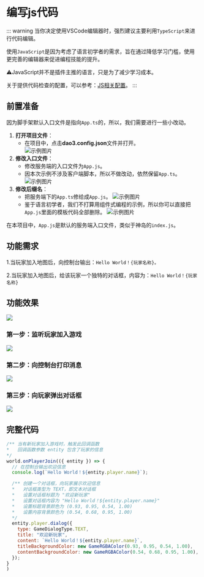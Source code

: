 
# 编写js代码

::: warning
当你决定使用VSCode编辑器时，强烈建议主要利用`TypeScript`来进行代码编辑。

使用`JavaScript`是因为考虑了语言初学者的需求，旨在通过降低学习门槛，使用更完善的编辑器来促进编程技能的提升。

⚠️JavaScript并不是插件主推的语言，只是为了减少学习成本。

关于提供代码检查的配置，可以参考：[JS相关配置](/bestPractices/allowJs)。
:::
## 前置准备
因为脚手架默认入口文件是指向`App.ts`的，所以，我们需要进行一些小改动。

1. **打开项目文件**：  
   - 在项目中，点击**dao3.config.json**文件并打开。  
    ![示例图片](/QQ_1721718378414.webp)  
2. **修改入口文件**：  
   - 修改服务端的入口文件为`App.js`。
   - 因本次示例不涉及客户端脚本，所以不做改动，依然保留`App.ts`。
    ![示例图片](/QQ20241025-103757.png)  
3. **修改后缀名**：
   - 把服务端下的`App.ts`修给成`App.js`。
    ![示例图片](/QQ20241025-104457.png)    
   - 鉴于语言初学者，我们不打算用组件式编程的示例，所以你可以直接把`App.js`里面的模板代码全部删除。
    ![示例图片](/QQ20241025-104325.png)  

在本项目中，`App.js`是默认的服务端入口文件，类似于神岛的`index.js`。


## 功能需求
1.当玩家加入地图后，向控制台输出：`Hello World！{玩家名称}。`

2.当玩家加入地图后，给该玩家一个独特的对话框，内容为：`Hello World！{玩家名称}`

## 功能效果
![](/QQ20241025-105839.png)

### 第一步：监听玩家加入游戏
![](/QQ20241025-105932.png)


### 第二步：向控制台打印消息

![](/QQ20241025-110039.png)


### 第三步：向玩家弹出对话框
![](/QQ20241025-110125.png)



## 完整代码
```javascript
/** 当有新玩家加入游戏时，触发此回调函数
*   回调函数参数 entity 包含了玩家的信息
*/
world.onPlayerJoin(({ entity }) => {
  // 在控制台输出欢迎信息
  console.log(`Hello World！${entity.player.name}`);

  /** 创建一个对话框，向玩家展示欢迎信息
  *   对话框类型为 TEXT，即文本对话框
  *   设置对话框标题为 "欢迎新玩家"
  *   设置对话框内容为 "Hello World！${entity.player.name}"
  *   设置标题背景颜色为 (0.93, 0.95, 0.54, 1.00)
  *   设置内容背景颜色为 (0.54, 0.68, 0.95, 1.00)
  */
  entity.player.dialog({
    type: GameDialogType.TEXT,
    title: "欢迎新玩家",
    content: `Hello World！${entity.player.name}`,
    titleBackgroundColor: new GameRGBAColor(0.93, 0.95, 0.54, 1.00),
    contentBackgroundColor: new GameRGBAColor(0.54, 0.68, 0.95, 1.00),
  });
}
)
```
